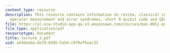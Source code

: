```yaml
---
content_type: resource
description: This resource contains information on review, classical coding, Q.coding,
  operator measurement and error syndromes, short 9 quibit code and QEC criteria.
file: https://ol-ocw-studio-app-qa.s3.amazonaws.com/courses/mas-865j-quantum-information-science-spring-2006/a44deeba4e7065955a54c979af9aac33_lecture_2.pdf
file_type: application/pdf
resourcetype: Document
title: lecture_2.pdf
uid: a44deeba-4e70-6595-5a54-c979af9aac33
---
```

